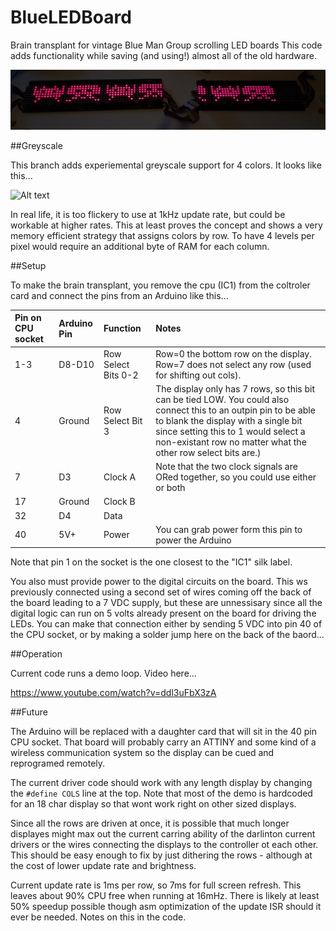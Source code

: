 # BlueLEDBoard
Brain transplant for vintage Blue Man Group scrolling LED boards
This code adds functionality while saving (and using!) almost all of the old hardware. 

![Alt text](/images/demo.jpg?raw=true)

##Greyscale

This branch adds experiemental greyscale support for 4 colors. It looks like this...

![Alt text](/images/greyscale.jpg?raw=true)

In real life, it is too flickery to use at 1kHz update rate, but could be workable at higher rates. This at least proves the concept and shows a very memory efficient strategy that assigns colors by row. To have 4 levels per pixel would require an additional byte of RAM for each column. 

##Setup

To make the brain transplant, 
you remove the cpu (IC1) from the coltroler card and connect the pins from an Arduino like this...

| Pin on CPU socket  | Arduino Pin  | Function | Notes |
| :------------ |:---------------| :-----| :-----|
| 1-3      |  D8-D10 | Row Select Bits 0-2 | Row=0 the bottom row on the display. Row=7 does not select any row (used for shifting out cols). |
| 4      | Ground  |   Row Select Bit 3 | The display only has 7 rows, so this bit can be tied LOW. You could also connect this to an outpin pin to be able to blank the display with a single bit since setting this to 1 would select a non-existant row no matter what the other row select bits are.)  |
| 7 | D3 | Clock A        |   Note that the two clock signals are ORed together, so you could use either or both  | 
| 17 | Ground | Clock B | |
| 32 | D4 | Data | 
| 40 | 5V+ | Power | You can grab power form this pin to power the Arduino |

Note that pin 1 on the socket is the one closest to the "IC1" silk label. 

You also must provide power to the digital circuits on the board. This ws previously connected using a second set of wires coming off the back of the board leading to a 7 VDC supply, but these are unnessisary since all the digital logic can run on 5 volts already present on the board for driving the LEDs. You can make that connection either by sending 5 VDC into pin 40 of the CPU socket, or by making a solder jump here on the back of the baord...

##Operation

Current code runs a demo loop. Video here...

https://www.youtube.com/watch?v=ddl3uFbX3zA

##Future

The Arduino will be replaced with a daughter card that will sit in the 40 pin CPU socket. That board will probably carry an ATTINY and some kind of a wireless communication system so the display can be cued and reprogramed remotely. 

The current driver code should work with any length display by changing the `#define COLS` line at the top. Note that most of the demo is hardcoded for an 18 char display so that wont work right on other sized displays.

Since all the rows are driven at once, it is possible that much longer displayes might max out the current carring ability of the darlinton current drivers or the wires connecting the displays to the controller ot each other. This should be easy enough to fix by just dithering the rows - although at the cost of lower update rate and brightness. 

Current update rate is 1ms per row, so 7ms for full screen refresh. This leaves about 90% CPU free when running at 16mHz. There is likely at least 50% speedup possible though asm optimization of the update ISR should it ever be needed. Notes on this in the code. 

